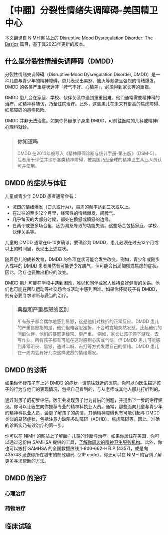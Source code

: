 # 【中翻】分裂性情绪失调障碍-美国精卫中心

本文翻译自 NIMH 网站上的 [Disruptive Mood Dysregulation Disorder: The Basics](https://www.nimh.nih.gov/health/publications/disruptive-mood-dysregulation-disorder) 篇目，基于其2023年更新的版本。

## 什么是分裂性情绪失调障碍（DMDD）

分裂性情绪失调障碍（Disruptive Mood Dysregulation Disorder, DMDD）是一种儿童与青少年的精神障碍，患儿表现出易怒、恼火等频繁且强烈的情绪爆发。DMDD 的各类严重症状远非「脾气不好、心情差」，必须得到家长等的重视。

DMDD 患儿会在家庭、学校、伙伴关系中遇到重重困难。他们通常需要精神科的治疗，如精神科随访，乃至住院治疗。此外，这些患儿在未来有更高的焦虑障碍、抑郁障碍的患病风险。

DMDD 并非无法治愈。如果你怀疑孩子身患 DMDD，可前往医院的儿科或精神/心理科就诊。

> ### 你知道吗
>
> DMDD 在2013年被写入《精神障碍诊断与统计手册-第五版》（DSM-5）。后者用于评估并诊断各类精神障碍，被美国乃至全球的精神卫生从业人员认可并使用。

## DMDD 的症状与体征

儿童或青少年 DMDD 患者通常会有：

- 激烈的情绪爆发（口头或行为），每周的频率达到三次或以上。
- 在过往的至少12个月里，经常性的情绪爆发、闹脾气。
- 几乎每天的大部分时候，都处在愤怒或愤怒的边缘。
- 在两个或更多场合里，因为易怒导致的功能失调。这些场合包括家庭、学校、伙伴关系等。

儿童的 DMDD 通常在6-10岁确诊。要确诊为 DMDD，患儿必须在过去12个月或以上的时间里，表现出上述症状。

随着患儿的成长发育，DMDD 的各项症状可能会发生改变。例如，青少年或刚步入成年的 DMDD 患者虽然有可能更少发脾气，但可能会出现抑郁或焦虑的症状。因此，治疗也要做出相应的改变。

DMDD 患儿可能在学校中遇到困难，难以和同伴或家人维持良好健康的关系。他们也可能在团队运动等社交场合或活动中感到困难。如果你怀疑孩子有 DMDD，则有必要寻求诊断与妥当的治疗。

> ### 典型和严重易怒的区别
>
> 所有孩子都会偶尔地感到易怒，这是他们对挫折的正常反应。DMDD 患儿的严重易怒指的是，他们很难容忍挫折，不合时宜地突然发怒。比起他们的同龄伙伴，他们的暴怒更经常、更严重。
> 例如，家长让孩子停下游戏，去写作业。所有孩子都有可能在这时感到心灰或气恼。但 DMDD 患儿可能感到非常沮丧、易怒，通过叫喊、击打等方式发泄自己的情绪。DMDD 患儿在一周内会有好几次这样激烈的情绪爆发。

## DMDD 的诊断

如果你怀疑孩子有上述 DMDD 的症状，请前往就近的医院。你可以向医生描述孩子的行为与他们的表现情况，包括自己看到的，与从老师或其他人那儿打听到的。

通过对孩子的初步评估，医生会发现孩子行为背后的问题，并提出下一步的治疗建议。你可以让医生向你推荐专业的精神科执业人员。通常，那些面向儿童与青少年的精神科执业人员，会更了解孩子的病情。其他精神障碍也有可能引起与 DMDD 类似的易怒症状，包括注意力缺陷多动障碍（ADHD）、焦虑障碍等。因此，准确的诊断实乃有效治疗的第一步。

你可以在 NIMH 的网站上了解[面向儿童的诊断与治疗](https://www.nimh.nih.gov/health/publications/children-and-mental-health)。如果你居住在美国，你可以通过这份由 SAMHSA 提供的工具，[了解你周边的精神卫生服务机构](https://findtreatment.samhsa.gov/)。此外，你也可以拨打 SAMHSA 的全国救援热线 1-800-662-HELP (4357)，或是向 435748 发送你所在城市的邮政编码（ZIP code）。你还可以在 NIMH 的官网了解更多[寻求帮助的方法](https://www.nimh.nih.gov/health/find-help)。

## DMDD 的治疗

### 心理治疗

### 药物治疗

## 临床试验
